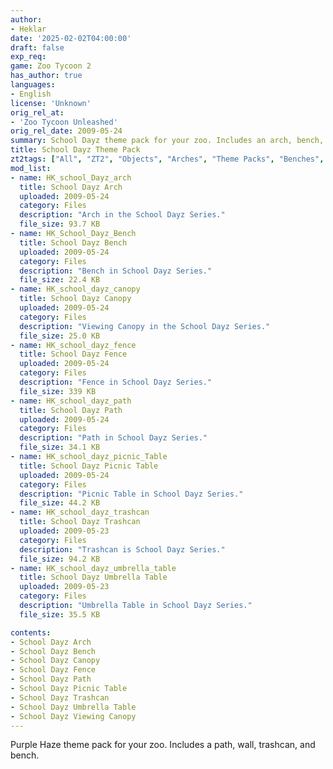```yaml
---
author:
- Heklar
date: '2025-02-02T04:00:00'
draft: false
exp_req:
game: Zoo Tycoon 2
has_author: true
languages:
- English
license: 'Unknown'
orig_rel_at:
- 'Zoo Tycoon Unleashed'
orig_rel_date: 2009-05-24
summary: School Dayz theme pack for your zoo. Includes an arch, bench, canopy, fence, path, picnic table, trashcan, and umbrella table.
title: School Dayz Theme Pack
zt2tags: ["All", "ZT2", "Objects", "Arches", "Theme Packs", "Benches", "Canopies", "Fences", "Paths", "Tables", "Trashcans"]
mod_list:
- name: HK_school_Dayz_arch
  title: School Dayz Arch
  uploaded: 2009-05-24
  category: Files
  description: "Arch in the School Dayz Series."
  file_size: 93.7 KB
- name: HK_School_Dayz_Bench
  title: School Dayz Bench
  uploaded: 2009-05-24
  category: Files
  description: "Bench in School Dayz Series."
  file_size: 22.4 KB
- name: HK_school_dayz_canopy
  title: School Dayz Canopy
  uploaded: 2009-05-24
  category: Files
  description: "Viewing Canopy in the School Dayz Series."
  file_size: 25.0 KB
- name: HK_school_dayz_fence
  title: School Dayz Fence
  uploaded: 2009-05-24
  category: Files
  description: "Fence in School Dayz Series."
  file_size: 339 KB
- name: HK_school_dayz_path
  title: School Dayz Path
  uploaded: 2009-05-24
  category: Files
  description: "Path in School Dayz Series."
  file_size: 34.1 KB
- name: HK_school_dayz_picnic_Table
  title: School Dayz Picnic Table
  uploaded: 2009-05-24
  category: Files
  description: "Picnic Table in School Dayz Series."
  file_size: 44.2 KB
- name: HK_school_dayz_trashcan
  title: School Dayz Trashcan
  uploaded: 2009-05-23
  category: Files
  description: "Trashcan is School Dayz Series."
  file_size: 94.2 KB
- name: HK_school_dayz_umbrella_table
  title: School Dayz Umbrella Table
  uploaded: 2009-05-23
  category: Files
  description: "Umbrella Table in School Dayz Series."
  file_size: 35.5 KB

contents:
- School Dayz Arch
- School Dayz Bench
- School Dayz Canopy
- School Dayz Fence
- School Dayz Path
- School Dayz Picnic Table
- School Dayz Trashcan
- School Dayz Umbrella Table
- School Dayz Viewing Canopy
---
```


Purple Haze theme pack for your zoo. Includes a path, wall, trashcan, and bench.

